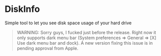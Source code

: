 # DiskInfo
Simple tool to let you see disk space usage of your hard drive

> WARNING: 
> Sorry guys, I fucked just before the release.
> Right now it only supports dark menu bar (System preferences => General => [X] Use dark menu bar and dock).
> A new version fixing this issue is in pending approval from Apple.

